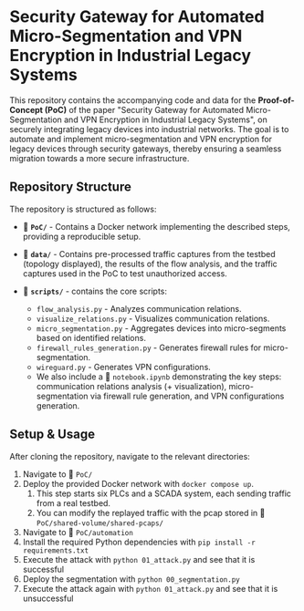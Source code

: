 # Security Gateway for Automated Micro-Segmentation and VPN Encryption in Industrial Legacy Systems 

This repository contains the accompanying code and data for the **Proof-of-Concept (PoC)** of the paper "Security Gateway for Automated Micro-Segmentation and VPN Encryption in Industrial Legacy Systems", on securely integrating legacy devices into industrial networks. The goal is to automate and implement micro-segmentation and VPN encryption for legacy devices through security gateways, thereby ensuring a seamless migration towards a more secure infrastructure. 

## Repository Structure
The repository is structured as follows:

- 📁 **`PoC/`** - Contains a Docker network implementing the described steps, providing a reproducible setup.

- 📁 **`data/`** - Contains pre-processed traffic captures from the testbed (topology displayed), the results of the flow analysis, and the traffic captures used in the PoC to test unauthorized access.
- 📁 **`scripts/`** - contains the core scripts:
  - `flow_analysis.py` - Analyzes communication relations.
  - `visualize_relations.py` - Visualizes communication relations.
  - `micro_segmentation.py` - Aggregates devices into micro-segments based on identified relations.
  - `firewall_rules_generation.py` - Generates firewall rules for micro-segmentation.
  - `wireguard.py` - Generates VPN configurations.
  - We also include a 📓 `notebook.ipynb` demonstrating the key steps: communication relations analysis (+ visualization), micro-segmentation via firewall rule generation, and VPN configurations generation.

## Setup & Usage
After cloning the repository, navigate to the relevant directories:

1. Navigate to 📁 `PoC/`
1. Deploy the provided Docker network with `docker compose up`.
    1. This step starts six PLCs and a SCADA system, each sending traffic from a real testbed.
    1. You can modify the replayed traffic with the pcap stored in 📁 `PoC/shared-volume/shared-pcaps/`
1. Navigate to 📁 `PoC/automation`
1. Install the required Python dependencies with `pip install -r requirements.txt`
1. Execute the attack with `python 01_attack.py` and see that it is successful
1. Deploy the segmentation with `python 00_segmentation.py`
1. Execute the attack again with `python 01_attack.py` and see that it is unsuccessful